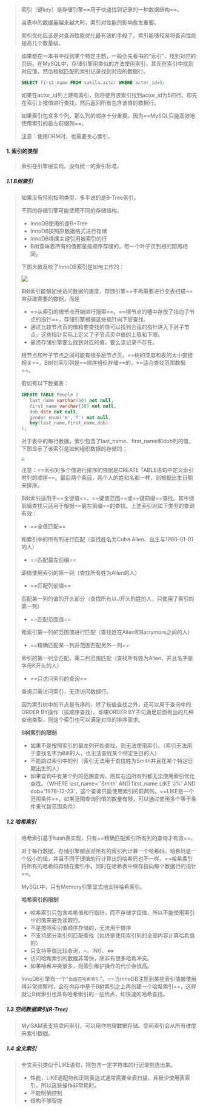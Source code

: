 >索引（键key）是存储引擎==用于快速找到记录的一种数据结构==。
>
>当表中的数据量越来越大时，索引对性能的影响愈发重要。
>
>索引优化应该是对查询性能优化最有效的手段了。索引能够轻易将查询性能提高几个数量级。

>如果想在一本书中找到某个特定主题，一般会先看书的“索引”，找到对应的页码。在MySQL中，存储引擎用类似的方法使用索引，其先在索引中找到对应值，然后根据匹配的索引记录找到对应的数据行。
>
>```sql
>SELECT first_name FROM sakila.actor WHERE actor_id=5;
>```
>
>如果在actor_id列上建有索引，则将使用该索引找到actor_id为5的行，即先在索引上按值进行查找，然后返回所有包含该值的数据行。

>如果索引包含多个列，那么列的顺序十分重要。因为==MySQL只能高效地使用索引的最左前缀列==。
>
>注意：使用ORM时，也需要关心索引。

#### 1. 索引的类型

>索引在引擎层实现。没有统一的索引标准。

##### 1.1 B树索引

>如果没有特别指明类型，多半说的是B-Tree索引。
>
>不同的存储引擎可能使用不同的存储结构。
>
>- InnoDB使用的是B+Tree
>- InnoDB按照原数据格式进行存储
>- InnoDB根据主键引用被索引的行
>- B树意味着所有的值都是按顺序存储的，每一个叶子页到根的距离相同。
>
>下图大致反映了InnoDB索引是如何工作的：
>
><img src="https://tva1.sinaimg.cn/large/008eGmZEgy1gnw1bw5ihmj30zu0mogom.jpg" style="zomm:50%">
>
>B树索引能够加快访问数据的速度，存储引擎==不再需要进行全表扫描==来获取需要的数据，而是
>
>- ==从索引的根节点开始进行搜索==。==根节点的槽中存放了指向子节点的指针==，存储引擎根据这些指针向下层查找。
>- 通过比较节点页的值和要查找的值可以找到合适的指针进入下层子节点，这些指针实际上定义了子节点页中值的上限和下限。
>- 最终存储引擎要么找到对应的值，要么该记录不存在。
>
>根节点和叶子节点之间可能有很多层节点页。==树的深度和表的大小直接相关==。B树对索引列是==顺序组织存储==的，==适合查找范围数据==。
>
>假如有以下数据表：
>
>```sql
>CREATE TABLE People (
>    last_name varchar(50) not null,
>    first_name varchar(50) not null,
>    dob date not null,
>    gender enum('m','f') not null,
>    key(last_name,first_name,dob)
>);
>```
>
>对于表中的每行数据，索引包含了last_name、first_name和dob列的值，下图显示了该索引是如何组织数据的存储的：
>
><img src="https://tva1.sinaimg.cn/large/008eGmZEgy1gnw1x69qf4j30yw0ng43l.jpg" style="zoom:50%">
>
>注意：==索引对多个值进行排序的依据是CREATE TABLE语句中定义索引时列的顺序==。最后两个条目，两个人的姓和名都一样，则根据出生日期来排序。

>B树索引适用于==全键值==、==键值范围==或==键前缀==查找。其中键前缀查找只适用于根据==最左前缀==的查找。上述索引对如下类型的查询有效：
>
>- ==全值匹配==
>
>  和索引中的所有列进行匹配（查找姓名为Cuba Allen、出生与1960-01-01的人）
>
>- ==匹配最左前缀==
>
>  即值使用索引的第一列（查找所有姓为Allen的人）
>
>- ==匹配列前缀==
>
>  匹配某一列的值的开头部分（查找所有以J开头的姓的人，只使用了索引的第一列）
>
>- ==匹配范围值==
>
>  和索引第一列的范围值进行匹配（查找姓在Allen和Barrymore之间的人）
>
>- ==精确匹配某一列并范围匹配另外一列==
>
>  索引的第一列全匹配，第二列范围匹配（查找所有姓为Allen，并且名字是字母K开头的人）
>
>- ==只访问索引的查询==
>
>  查询只需访问索引，无须访问数据行。

>因为索引树中的节点是有序的，除了按值查找之外，还可以用于查询中的ORDER BY操作（按顺序查找）。如果ORDER BY子句满足前面列出的几种查询类型，则这个索引也可以满足对应的排序需求。

>**B树索引的限制**
>
>- 如果不是按照索引的最左列开始查找，则无法使用索引。（索引无法用于查找名字为Bill的人，也无法查找某个特定生日的人）
>- 不能跳过索引中的列（索引无法用于查找姓为Smith并且在某个特定日期出生的人）
>- 如果查询中有某个列的范围查询，则其右边所有列都无法使用索引优化查找。（WHERE last_name=''Smith' AND first_name LIKE 'J%' AND dob='1976-12-23'，这个查询只能使用索引的前两列，==LIKE是一个范围条件==，如果范围查询列值的数量有限，可以通过使用多个等于条件来代替范围条件）

##### 1.2 哈希索引

>哈希索引基于hash表实现，只有==精确匹配索引所有列的查询才有效==。
>
>对于每行数据，存储引擎都会对所有的索引列计算一个哈希码，哈希码是一个较小的值，并且不同于键值的行计算出的哈希码也不一样。==哈希索引将所有的哈希码存储在索引中，同时在哈希表中保存指向每个数据行的指针==。
>
>MySQL中，只有Memory引擎显式地支持哈希索引。

>**哈希索引的限制**
>
>- 哈希索引只包含哈希值和行指针，而不存储字段值，所以不能使用索引中的值来避免读取行。
>- 不是按照索引值顺序存储的，无法用于排序
>- 不支持部分索引列匹配查找（始终是使用索引列的全部内容计算哈希值的）
>- 只支持等值比较查询，=、IN()、<=>
>- 访问哈希索引的数据非常快，除非有很多哈希冲突。
>- 如果哈希冲突很多，则索引维护操作的代价会很高。

>InnoDB引擎有一个“`自适应哈希索引`”。==当InnoDB注意到某些索引值被使用得非常频繁时，会在内存中基于B树索引之上再创建一个哈希索引==，这样就让B树索引也具有哈希索引的一些优点，如快速的哈希查找。

##### 1.3 空间数据索引(R-Tree)

>MyISAM表支持空间索引，可以用作地理数据存储。空间索引会从所有维度来索引数据。

##### 1.4 全文索引

>全文索引类似于LIKE语句，把包含一定字符串的行记录挑选出来。
>
>- 性能，LIKE通配符和正则表达式通常需要全表扫描，且极少使用表索引，所以这些操作非常耗时。
>- 不能明确控制
>- 结构不够智能